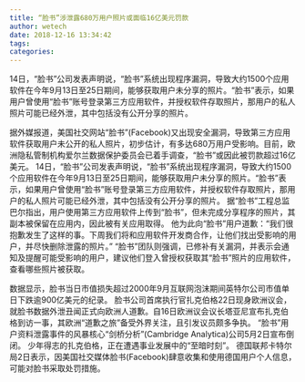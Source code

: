 ```yaml
---
title: “脸书”涉泄露680万用户照片或面临16亿美元罚款
author: wetech
date: 2018-12-16 13:34:42
tags: 
categories: 
---
```

14日，“脸书”公司发表声明说，“脸书”系统出现程序漏洞，导致大约1500个应用软件在今年9月13日至25日期间，能够获取用户未分享的照片。“脸书”表示，如果用户曾使用“脸书”账号登录第三方应用软件，并授权软件存取照片，那用户的私人照片可能已经外泄，其中包括没有公开分享的照片。
<!-- more -->
据外媒报道，美国社交网站“脸书”(Facebook)又出现安全漏洞，导致第三方应用软件获取用户未公开的私人照片，初步估计，有多达680万用户受影响。目前，欧洲隐私管制机构爱尔兰数据保护委员会已着手调查，“脸书”或因此被罚款超过16亿美元。
14日，“脸书”公司发表声明说，“脸书”系统出现程序漏洞，导致大约1500个应用软件在今年9月13日至25日期间，能够获取用户未分享的照片。“脸书”表示，如果用户曾使用“脸书”账号登录第三方应用软件，并授权软件存取照片，那用户的私人照片可能已经外泄，其中包括没有公开分享的照片。
据“脸书”工程总监巴尔指出，用户使用第三方应用软件上传到“脸书”，但未完成分享程序的照片，其副本被保留在应用内，因此被有关应用取得。
他为此向“脸书”用户道歉：“我们很抱歉发生了这样的事。下周我们将和应用软件开发商合作，让他们找出受影响的用户，并尽快删除泄露的照片。”
“脸书”团队则强调，已修补有关漏洞，并表示会通知及提醒可能受影响的用户，建议他们登入曾授权获取其“脸书”照片的应用软件，查看哪些照片被获取。
 
 
数据显示，脸书当日市值损失超过2000年9月互联网泡沫期间英特尔公司市值单日下跌逾900亿美元的纪录。
脸书公司首席执行官扎克伯格22日现身欧洲议会，就脸书数据外泄丑闻正式向欧洲人道歉。自16日欧洲议会议长塔亚尼宣布扎克伯格到访一事，其欧洲“道歉之旅”备受外界关注，且引发议员颇多争执。
“脸书”用户资料泄露事件的风暴核心“剑桥分析”(Cambridge Analytica)公司5月2日宣布倒闭。
少年得志的扎克伯格，正在遭遇事业发展中的“至暗时刻”。
德国联邦卡特尔局2日表示，因美国社交媒体脸书(Facebook)肆意收集和使用德国用户个人信息，可能对脸书采取处罚措施。
